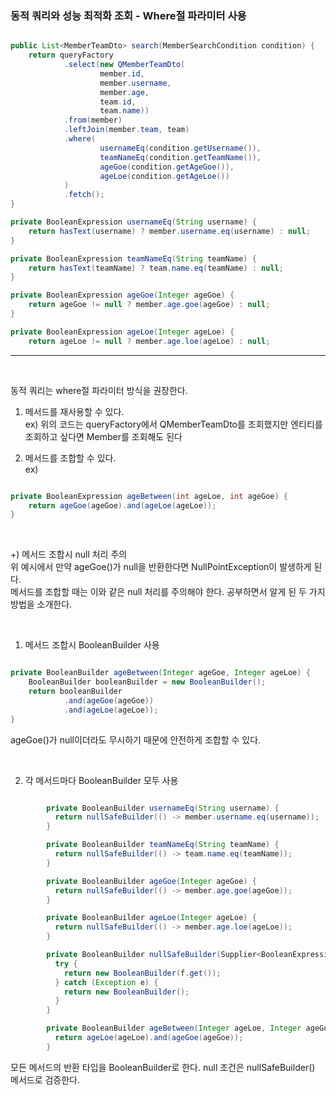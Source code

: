 ### 동적 쿼리와 성능 최적화 조회 - Where절 파라미터 사용

```java

public List<MemberTeamDto> search(MemberSearchCondition condition) {
    return queryFactory
            .select(new QMemberTeamDto(
                    member.id,
                    member.username,
                    member.age,
                    team.id,
                    team.name))
            .from(member)
            .leftJoin(member.team, team)
            .where(
                    usernameEq(condition.getUsername()),
                    teamNameEq(condition.getTeamName()),
                    ageGoe(condition.getAgeGoe()),
                    ageLoe(condition.getAgeLoe())
            )
            .fetch();
}

private BooleanExpression usernameEq(String username) {
    return hasText(username) ? member.username.eq(username) : null;
}

private BooleanExpression teamNameEq(String teamName) {
    return hasText(teamName) ? team.name.eq(teamName) : null;
}

private BooleanExpression ageGoe(Integer ageGoe) {
    return ageGoe != null ? member.age.goe(ageGoe) : null;
}

private BooleanExpression ageLoe(Integer ageLoe) {
    return ageLoe != null ? member.age.loe(ageLoe) : null;

```

--- 

<br/>

동적 쿼리는 where절 파라미터 방식을 권장한다.

1. 메서드를 재사용할 수 있다. <br/>
ex) 위의 코드는 queryFactory에서 QMemberTeamDto를 조회했지만 엔티티를 조회하고 싶다면 Member를 조회해도 된다

2. 메서드를 조합할 수 있다. <br/>
ex)

```java

private BooleanExpression ageBetween(int ageLoe, int ageGoe) {
    return ageGoe(ageGoe).and(ageLoe(ageLoe));
}

```

<br/>

+) 메서드 조합시 null 처리 주의 <br/>
위 예시에서 만약 ageGoe()가 null을 반환한다면 NullPointException이 발생하게 된다. <br/>
메서드를 조합할 때는 이와 같은 null 처리를 주의해야 한다. 공부하면서 알게 된 두 가지 방법을 소개한다.

<br/>

1. 메서드 조합시 BooleanBuilder 사용

```java

private BooleanBuilder ageBetween(Integer ageGoe, Integer ageLoe) {
    BooleanBuilder booleanBuilder = new BooleanBuilder();
    return booleanBuilder
            .and(ageGoe(ageGoe))
            .and(ageLoe(ageLoe));
}

```

ageGoe()가 null이더라도 무시하기 때문에 안전하게 조합할 수 있다.

<br/>

2. 각 메서드마다 BooleanBuilder 모두 사용

```java

        private BooleanBuilder usernameEq(String username) {
          return nullSafeBuilder(() -> member.username.eq(username));
        }

        private BooleanBuilder teamNameEq(String teamName) {
          return nullSafeBuilder(() -> team.name.eq(teamName));
        }

        private BooleanBuilder ageGoe(Integer ageGoe) {
          return nullSafeBuilder(() -> member.age.goe(ageGoe));
        }

        private BooleanBuilder ageLoe(Integer ageLoe) {
          return nullSafeBuilder(() -> member.age.loe(ageLoe));
        }

        private BooleanBuilder nullSafeBuilder(Supplier<BooleanExpression> f) {
          try {
            return new BooleanBuilder(f.get());
          } catch (Exception e) {
            return new BooleanBuilder();
          }
        }

        private BooleanBuilder ageBetween(Integer ageLoe, Integer ageGoe) {
          return ageLoe(ageLoe).and(ageGoe(ageGoe));
        }

```

모든 메서드의 반환 타입을 BooleanBuilder로 한다. null 조건은 nullSafeBuilder() 메서드로 검증한다.


